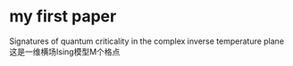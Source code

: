 # my first paper
Signatures of quantum criticality in the complex inverse temperature plane
这是一维横场Ising模型M个格点
